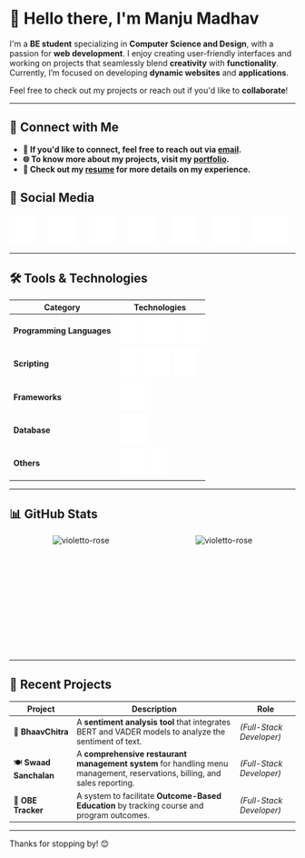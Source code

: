# 👋 Hello there, I'm Manju Madhav

I'm a **BE student** specializing in **Computer Science and Design**, with a passion for **web development**. I enjoy creating user-friendly interfaces and working on projects that seamlessly blend **creativity** with **functionality**. Currently, I’m focused on developing **dynamic websites** and **applications**.

Feel free to check out my projects or reach out if you'd like to **collaborate**!

---

## 🔗 **Connect with Me**

- **📧 If you'd like to connect, feel free to reach out via [email](mailto:manjumadhav.va@gmail.com).**  
- **🌐 To know more about my projects, visit my [portfolio](https://bit.ly/manjumadhav-xo).** 
- **📝 Check out my [resume](https://github.com/violetto-rose/violetto-rose/blob/main/Resume.pdf) for more details on my experience.**

## 🌟 Social Media

[<img src="img/linkedin.svg" height="50">](https://linkedin.com/in/manjumadhav-va)
&nbsp;&nbsp;&nbsp;&nbsp; 
[<img src="img/twitter.svg" height="50">](https://twitter.com/the_violetto)
&nbsp;&nbsp;&nbsp;&nbsp; 
[<img src="img/instagram.svg" height="50">](https://instagram.com/manjumadhav_geetha)
&nbsp;&nbsp;&nbsp;&nbsp; 
[<img src="img/hackerrank.svg" height="50">](https://www.hackerrank.com/manjumadhav_va)
&nbsp;&nbsp;&nbsp;&nbsp; 
[<img src="img/geeksforgeeks.svg" height="50">](https://auth.geeksforgeeks.org/user/manjumadhav_va/profile)
&nbsp;&nbsp;&nbsp;&nbsp; 
[<img src="img/codepen.svg" height="50">](https://codepen.io/manju-madhav-v-a)
&nbsp;&nbsp;&nbsp;&nbsp; 
[<img src="img/medium.svg" height="50">](https://medium.com/@manjumadhav.va)

---

## 🛠️ **Tools & Technologies**

| **Category**               | **Technologies**                                                                                                                                         |
|----------------------------|---------------------------------------------------------------------------------------------------------------------------------------------------------|
| **Programming Languages**   | <img src="img/c.svg" height="50"> <img src="img/php.svg" height="50"> <img src="img/java.svg" height="50">                                               |
| **Scripting**               | <img src="img/html.svg" height="50"> <img src="img/css.svg" height="50"> <img src="img/javascript.svg" height="50">                                      |
| **Frameworks**              | <img src="img/bootstrap.svg" height="50">                                                                                                               |
| **Database**                | <img src="img/mysql.svg" height="50">                                                                                                                   |
| **Others**                  | <img src="img/git.svg" height="50"> <img src="img/figma.svg" height="50">                                                                                |

---

## 📊 **GitHub Stats**

<div style="display: flex; justify-content: space-around; align-items: center;">
  <img src="https://github-readme-stats.vercel.app/api/top-langs?username=violetto-rose&show_icons=true&locale=en&layout=donut&theme=midnight-purple" alt="violetto-rose" height="205" />
  <img src="https://github-readme-stats.vercel.app/api?username=violetto-rose&show_icons=true&locale=en&theme=midnight-purple" alt="violetto-rose" height="205" />
</div>

---

## 🚀 **Recent Projects**

| **Project**                | **Description**                                                                                              | **Role**               |
|----------------------------|--------------------------------------------------------------------------------------------------------------|------------------------|
| 🎨 **BhaavChitra**          | A **sentiment analysis tool** that integrates BERT and VADER models to analyze the sentiment of text.         | *(Full-Stack Developer)* |
| 🍽️ **Swaad Sanchalan**      | A **comprehensive restaurant management system** for handling menu management, reservations, billing, and sales reporting. | *(Full-Stack Developer)* |
| 📖 **OBE Tracker**          | A system to facilitate **Outcome-Based Education** by tracking course and program outcomes.                 | *(Full-Stack Developer)* |

---

Thanks for stopping by! 😊
